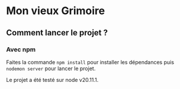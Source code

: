 # Mon vieux Grimoire
## Comment lancer le projet ? 
### Avec npm

Faites la commande `npm install` pour installer les dépendances puis `nodemon server` pour lancer le projet. 

Le projet a été testé sur node v20.11.1. 
